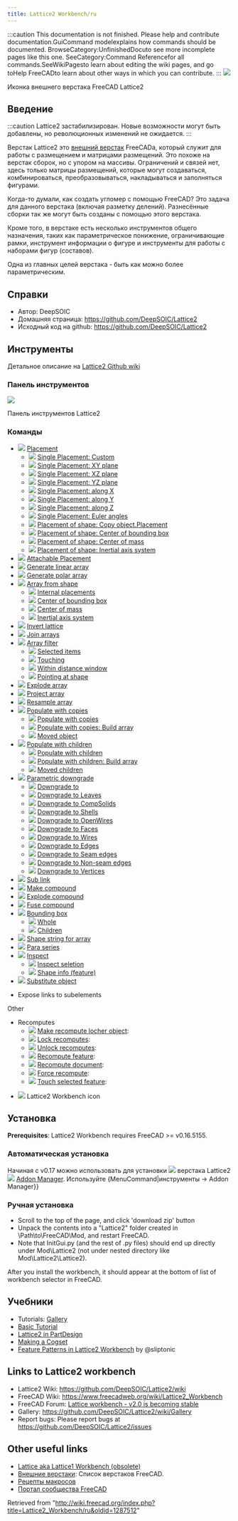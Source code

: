 ```yaml
---
title: Lattice2 Workbench/ru
---
```


:::caution
This documentation is not finished. Please help and contribute documentation.GuiCommand modelexplains how commands should be documented. BrowseCategory:UnfinishedDocuto see more incomplete pages like this one. SeeCategory:Command Referencefor all commands.SeeWikiPagesto learn about editing the wiki pages, and go toHelp FreeCADto learn about other ways in which you can contribute.
:::
![](/images/Lattice2_workbench_icon.svg)

Иконка внешнего верстака FreeCAD Lattice2

## Введение

:::caution
Lattice2 застабилизирован. Новые возможности могут быть добавлены, но революционных изменений не ожидается.
:::

Верстак Lattice2 это [внешний верстак](/External_workbenches/ru "External workbenches/ru") FreeCADа, который служит для работы с размещением и матрицами размещений. Это похоже на верстак сборок, но с упором на массивы. Ограничений и связей нет, здесь только матрицы размещений, которые могут создаваться, комбинироваться, преобразовываться, накладываться и заполняться фигурами.

Когда-то думали, как создать угломер с помощью FreeCAD? Это задача для данного верстака (включая разметку делений). Разнесённые сборки так же могут быть созданы с помощью этого верстака.

Кроме того, в верстаке есть несколько инструментов общего назначения, таких как параметрическое понижение, ограничивающие рамки, инструмент информации о фигуре и инструменты для работы с наборами фигур (составов).

Одна из главных целей верстака - быть как можно более параметрическим.

## Справки

- Автор: DeepSOIC
- Домашняя страница: <https://github.com/DeepSOIC/Lattice2>
- Исходный код на github: <https://github.com/DeepSOIC/Lattice2>

## Инструменты

Детальное описание на [Lattice2 Github wiki](https://github.com/DeepSOIC/Lattice2/wiki)

### Панель инструментов

![](/images/Lattice2-menu-orizz.png)

Панель инструментов Lattice2

### Команды

- ![](/images/Lattice2_Placement.svg) [Placement](/index.php?title=Lattice2_Placement/ru&action=edit&redlink=1 "Lattice2 Placement/ru (page does not exist)")
  - ![](/images/Lattice2_Placement.svg) [Single Placement: Custom](/index.php?title=Lattice2_Placement/ru&action=edit&redlink=1 "Lattice2 Placement/ru (page does not exist)")
  - ![](/images/Lattice2_Placement.svg) [Single Placement: XY plane](/index.php?title=Lattice2_Placement/ru&action=edit&redlink=1 "Lattice2 Placement/ru (page does not exist)")
  - ![](/images/Lattice2_Placement.svg) [Single Placement: XZ plane](/index.php?title=Lattice2_Placement/ru&action=edit&redlink=1 "Lattice2 Placement/ru (page does not exist)")
  - ![](/images/Lattice2_Placement.svg) [Single Placement: YZ plane](/index.php?title=Lattice2_Placement/ru&action=edit&redlink=1 "Lattice2 Placement/ru (page does not exist)")
  - ![](/images/Lattice2_Placement.svg) [Single Placement: along X](/index.php?title=Lattice2_Placement/ru&action=edit&redlink=1 "Lattice2 Placement/ru (page does not exist)")
  - ![](/images/Lattice2_Placement.svg) [Single Placement: along Y](/index.php?title=Lattice2_Placement/ru&action=edit&redlink=1 "Lattice2 Placement/ru (page does not exist)")
  - ![](/images/Lattice2_Placement.svg) [Single Placement: along Z](/index.php?title=Lattice2_Placement/ru&action=edit&redlink=1 "Lattice2 Placement/ru (page does not exist)")
  - ![](/images/Lattice2_Placement.svg) [Single Placement: Euler angles](/index.php?title=Lattice2_Placement/ru&action=edit&redlink=1 "Lattice2 Placement/ru (page does not exist)")
  - ![](/images/Lattice2_PlacementFromShape.svg) [Placement of shape: Copy object.Placement](/index.php?title=Lattice2_PlacementFromShape/ru&action=edit&redlink=1 "Lattice2 PlacementFromShape/ru (page does not exist)")
  - ![](/images/Lattice2_PlacementFromShape.svg) [Placement of shape: Center of bounding box](/index.php?title=Lattice2_PlacementFromShape/ru&action=edit&redlink=1 "Lattice2 PlacementFromShape/ru (page does not exist)")
  - ![](/images/Lattice2_PlacementFromShape.svg) [Placement of shape: Center of mass](/index.php?title=Lattice2_PlacementFromShape/ru&action=edit&redlink=1 "Lattice2 PlacementFromShape/ru (page does not exist)")
  - ![](/images/Lattice2_PlacementFromShape.svg) [Placement of shape: Inertial axis system](/index.php?title=Lattice2_PlacementFromShape/ru&action=edit&redlink=1 "Lattice2 PlacementFromShape/ru (page does not exist)")
- ![](/images/Lattice2_AttachablePlacement.svg) [Attachable Placement](/index.php?title=Lattice2_AttachablePlacement/ru&action=edit&redlink=1 "Lattice2 AttachablePlacement/ru (page does not exist)")
- ![](/images/Lattice2_LinearArray.svg) [Generate linear array](/index.php?title=Lattice2_LinearArray/ru&action=edit&redlink=1 "Lattice2 LinearArray/ru (page does not exist)")
- ![](/images/Lattice2_PolarArray.svg) [Generate polar array](/index.php?title=Lattice2_PolarArray/ru&action=edit&redlink=1 "Lattice2 PolarArray/ru (page does not exist)")
- ![](/images/Lattice2_ArrayFromShape.svg) [Array from shape](/index.php?title=Lattice2_ArrayFromShape/ru&action=edit&redlink=1 "Lattice2 ArrayFromShape/ru (page does not exist)")
  - ![](/images/Lattice2_ArrayFromShape.svg) [Internal placements](/index.php?title=Lattice2_ArrayFromShape/ru&action=edit&redlink=1 "Lattice2 ArrayFromShape/ru (page does not exist)")
  - ![](/images/Lattice2_ArrayFromShape.svg) [Center of bounding box](/index.php?title=Lattice2_ArrayFromShape/ru&action=edit&redlink=1 "Lattice2 ArrayFromShape/ru (page does not exist)")
  - ![](/images/Lattice2_ArrayFromShape.svg) [Center of mass](/index.php?title=Lattice2_ArrayFromShape/ru&action=edit&redlink=1 "Lattice2 ArrayFromShape/ru (page does not exist)")
  - ![](/images/Lattice2_ArrayFromShape.svg) [Inertial axis system](/index.php?title=Lattice2_ArrayFromShape/ru&action=edit&redlink=1 "Lattice2 ArrayFromShape/ru (page does not exist)")
- ![](/images/Lattice2_InvertLattice.svg) [Invert lattice](/index.php?title=Lattice2_InvertLattice/ru&action=edit&redlink=1 "Lattice2 InvertLattice/ru (page does not exist)")
- ![](/images/Lattice2_JoinArrays.svg) [Join arrays](/index.php?title=Lattice2_JoinArrays/ru&action=edit&redlink=1 "Lattice2 JoinArrays/ru (page does not exist)")
- ![](/images/Lattice2_ArrayFilter.svg) [Array filter](/index.php?title=Lattice2_ArrayFilter/ru&action=edit&redlink=1 "Lattice2 ArrayFilter/ru (page does not exist)")
  - ![](/images/Lattice2_ArrayFilter.svg) [Selected items](/index.php?title=Lattice2_ArrayFilter/ru&action=edit&redlink=1 "Lattice2 ArrayFilter/ru (page does not exist)")
  - ![](/images/Lattice2_ArrayFilter.svg) [Touching](/index.php?title=Lattice2_ArrayFilter/ru&action=edit&redlink=1 "Lattice2 ArrayFilter/ru (page does not exist)")
  - ![](/images/Lattice2_ArrayFilter.svg) [Within distance window](/index.php?title=Lattice2_ArrayFilter/ru&action=edit&redlink=1 "Lattice2 ArrayFilter/ru (page does not exist)")
  - ![](/images/Lattice2_ArrayFilter.svg) [Pointing at shape](/index.php?title=Lattice2_ArrayFilter/ru&action=edit&redlink=1 "Lattice2 ArrayFilter/ru (page does not exist)")
- ![](/images/Lattice2_ExplodeArray.svg) [Explode array](/index.php?title=Lattice2_ExplodeArray/ru&action=edit&redlink=1 "Lattice2 ExplodeArray/ru (page does not exist)")
- ![](/images/Lattice2_ProjectArray.svg) [Project array](/index.php?title=Lattice2_ProjectArray/ru&action=edit&redlink=1 "Lattice2 ProjectArray/ru (page does not exist)")
- ![](/images/Lattice2_ResampleArray.svg) [Resample array](/index.php?title=Lattice2_ResampleArray/ru&action=edit&redlink=1 "Lattice2 ResampleArray/ru (page does not exist)")
- ![](/images/Lattice2_PopulateCopiesNormal.svg) [Populate with copies](/index.php?title=Lattice2_PopulateCopiesNormal/ru&action=edit&redlink=1 "Lattice2 PopulateCopiesNormal/ru (page does not exist)")
  - ![](/images/Lattice2_PopulateCopiesNormal.svg) [Populate with copies](/index.php?title=Lattice2_PopulateCopiesNormal/ru&action=edit&redlink=1 "Lattice2 PopulateCopiesNormal/ru (page does not exist)")
  - ![](/images/Lattice2_PopulateCopiesArray.svg) [Populate with copies: Build array](/index.php?title=Lattice2_PopulateCopiesArray/ru&action=edit&redlink=1 "Lattice2 PopulateCopiesArray/ru (page does not exist)")
  - ![](/images/Lattice2_PopulateCopiesMove.svg) [Moved object](/index.php?title=Lattice2_PopulateCopiesMove/ru&action=edit&redlink=1 "Lattice2 PopulateCopiesMove/ru (page does not exist)")
- ![](/images/Lattice2_PopulateChildrenNormal.svg) [Populate with children](/index.php?title=Lattice2_PopulateChildrenNormal/ru&action=edit&redlink=1 "Lattice2 PopulateChildrenNormal/ru (page does not exist)")
  - ![](/images/Lattice2_PopulateChildrenNormal.svg) [Populate with children](/index.php?title=Lattice2_PopulateChildrenNormal/ru&action=edit&redlink=1 "Lattice2 PopulateChildrenNormal/ru (page does not exist)")
  - ![](/images/Lattice2_PopulateChildrenArray.svg) [Populate with children: Build array](/index.php?title=Lattice2_PopulateChildrenArray/ru&action=edit&redlink=1 "Lattice2 PopulateChildrenArray/ru (page does not exist)")
  - ![](/images/Lattice2_PopulateChildrenMove.svg) [Moved children](/index.php?title=Lattice2_PopulateChildrenMove/ru&action=edit&redlink=1 "Lattice2 PopulateChildrenMove/ru (page does not exist)")
- ![](/images/Lattice2_ParametricDowngrade.svg) [Parametric downgrade](/index.php?title=Lattice2_ParametricDowngrade/ru&action=edit&redlink=1 "Lattice2 ParametricDowngrade/ru (page does not exist)")
  - ![](/images/Lattice2_ParametricDowngrade.svg) [Downgrade to](/index.php?title=Lattice2_ParametricDowngrade/ru&action=edit&redlink=1 "Lattice2 ParametricDowngrade/ru (page does not exist)")
  - ![](/images/Lattice2_ParametricDowngrade.svg) [Downgrade to Leaves](/index.php?title=Lattice2_ParametricDowngrade/ru&action=edit&redlink=1 "Lattice2 ParametricDowngrade/ru (page does not exist)")
  - ![](/images/Lattice2_ParametricDowngrade.svg) [Downgrade to CompSolids](/index.php?title=Lattice2_ParametricDowngrade/ru&action=edit&redlink=1 "Lattice2 ParametricDowngrade/ru (page does not exist)")
  - ![](/images/Lattice2_ParametricDowngrade.svg) [Downgrade to Shells](/index.php?title=Lattice2_ParametricDowngrade/ru&action=edit&redlink=1 "Lattice2 ParametricDowngrade/ru (page does not exist)")
  - ![](/images/Lattice2_ParametricDowngrade.svg) [Downgrade to OpenWires](/index.php?title=Lattice2_ParametricDowngrade/ru&action=edit&redlink=1 "Lattice2 ParametricDowngrade/ru (page does not exist)")
  - ![](/images/Lattice2_ParametricDowngrade.svg) [Downgrade to Faces](/index.php?title=Lattice2_ParametricDowngrade/ru&action=edit&redlink=1 "Lattice2 ParametricDowngrade/ru (page does not exist)")
  - ![](/images/Lattice2_ParametricDowngrade.svg) [Downgrade to Wires](/index.php?title=Lattice2_ParametricDowngrade/ru&action=edit&redlink=1 "Lattice2 ParametricDowngrade/ru (page does not exist)")
  - ![](/images/Lattice2_ParametricDowngrade.svg) [Downgrade to Edges](/index.php?title=Lattice2_ParametricDowngrade/ru&action=edit&redlink=1 "Lattice2 ParametricDowngrade/ru (page does not exist)")
  - ![](/images/Lattice2_ParametricDowngrade.svg) [Downgrade to Seam edges](/index.php?title=Lattice2_ParametricDowngrade/ru&action=edit&redlink=1 "Lattice2 ParametricDowngrade/ru (page does not exist)")
  - ![](/images/Lattice2_ParametricDowngrade.svg) [Downgrade to Non-seam edges](/index.php?title=Lattice2_ParametricDowngrade/ru&action=edit&redlink=1 "Lattice2 ParametricDowngrade/ru (page does not exist)")
  - ![](/images/Lattice2_ParametricDowngrade.svg) [Downgrade to Vertices](/index.php?title=Lattice2_ParametricDowngrade/ru&action=edit&redlink=1 "Lattice2 ParametricDowngrade/ru (page does not exist)")
- ![](/images/Lattice2_SubLink.svg) [Sub link](/index.php?title=Lattice2_SubLink/ru&action=edit&redlink=1 "Lattice2 SubLink/ru (page does not exist)")
- ![](/images/Lattice2_MakeCompound.svg) [Make compound](/index.php?title=Lattice2_MakeCompound/ru&action=edit&redlink=1 "Lattice2 MakeCompound/ru (page does not exist)")
- ![](/images/Lattice2_ExplodeCompound.svg) [Explode compound](/index.php?title=Lattice2_ExplodeCompound/ru&action=edit&redlink=1 "Lattice2 ExplodeCompound/ru (page does not exist)")
- ![](/images/Lattice2_FuseCompound.svg) [Fuse compound](/index.php?title=Lattice2_FuseCompound/ru&action=edit&redlink=1 "Lattice2 FuseCompound/ru (page does not exist)")
- ![](/images/Lattice2_BoundingBox.svg) [Bounding box](/index.php?title=Lattice2_BoundingBox/ru&action=edit&redlink=1 "Lattice2 BoundingBox/ru (page does not exist)")
  - ![](/images/Lattice2_BoundingBox.svg) [Whole](/index.php?title=Lattice2_BoundingBox/ru&action=edit&redlink=1 "Lattice2 BoundingBox/ru (page does not exist)")
  - ![](/images/Lattice2_BoundingBoxCompound.svg) [Children](/index.php?title=Lattice2_BoundingBoxCompound/ru&action=edit&redlink=1 "Lattice2 BoundingBoxCompound/ru (page does not exist)")
- ![](/images/Lattice2_ShapeString.svg) [Shape string for array](/index.php?title=Lattice2_ShapeString/ru&action=edit&redlink=1 "Lattice2 ShapeString/ru (page does not exist)")
- ![](/images/Lattice2_ParaSeries.svg) [Para series](/index.php?title=Lattice2_ParaSeries/ru&action=edit&redlink=1 "Lattice2 ParaSeries/ru (page does not exist)")
- ![](/images/Lattice2_Inspect.svg) [Inspect](/index.php?title=Lattice2_Inspect/ru&action=edit&redlink=1 "Lattice2 Inspect/ru (page does not exist)")
  - ![](/images/Lattice2_InspectSelection.svg) [Inspect seletion](/index.php?title=Lattice2_InspectSelection/ru&action=edit&redlink=1 "Lattice2 InspectSelection/ru (page does not exist)")
  - ![](/images/Lattice2_InspectShape.svg) [Shape info (feature)](/index.php?title=Lattice2_InspectShape/ru&action=edit&redlink=1 "Lattice2 InspectShape/ru (page does not exist)")
- ![](/images/Lattice2_SubstituteObject.svg) [Substitute object](/index.php?title=Lattice2_SubstituteObject/ru&action=edit&redlink=1 "Lattice2 SubstituteObject/ru (page does not exist)")

* Expose links to subelements

Other

- Recomputes
  - ![](/images/Lattice2_RecomputeMakeFeature.svg) [Make recompute locher object](/index.php?title=Lattice2_RecomputeMakeFeature/ru&action=edit&redlink=1 "Lattice2 RecomputeMakeFeature/ru (page does not exist)"):
  - ![](/images/Lattice2_RecomputeLock.svg) [Lock recomputes](/index.php?title=Lattice2_RecomputeLock/ru&action=edit&redlink=1 "Lattice2 RecomputeLock/ru (page does not exist)"):
  - ![](/images/Lattice2_RecomputeUnlock.svg) [Unlock recomputes](/index.php?title=Lattice2_RecomputeUnlock/ru&action=edit&redlink=1 "Lattice2 RecomputeUnlock/ru (page does not exist)"):
  - ![](/images/Lattice2_RecomputeFeature.svg) [Recompute feature](/index.php?title=Lattice2_RecomputeFeature/ru&action=edit&redlink=1 "Lattice2 RecomputeFeature/ru (page does not exist)"):
  - ![](/images/Lattice2_RecomputeDocument.svg) [Recompute document](/index.php?title=Lattice2_RecomputeDocument/ru&action=edit&redlink=1 "Lattice2 RecomputeDocument/ru (page does not exist)"):
  - ![](/images/Lattice2_RecomputeForce.svg) [Force recompute](/index.php?title=Lattice2_RecomputeForce/ru&action=edit&redlink=1 "Lattice2 RecomputeForce/ru (page does not exist)"):
  - ![](/images/Lattice2_RecomputeTouch.svg) [Touch selected feature](/index.php?title=Lattice2_RecomputeTouch/ru&action=edit&redlink=1 "Lattice2 RecomputeTouch/ru (page does not exist)"):

* ![](/images/Lattice2_workbench_icon.svg) Lattice2 Workbench icon

## Установка

**Prerequisites**: Lattice2 Workbench requires FreeCAD >= v0.16.5155.

### Автоматическая установка

Начиная с v0.17 можно использовать для установки ![](/images/Lattice2_workbench_icon.svg) верстака Lattice2 ![](/images/Std_AddonMgr.svg) [Addon Manager](/Std_AddonMgr/ru "Std AddonMgr/ru"). Используйте {MenuCommand|инструменты → Addon Manager}}

### Ручная установка

- Scroll to the top of the page, and click 'download zip' button
- Unpack the contents into a "Lattice2" folder created in \Path\to\FreeCAD\Mod, and restart FreeCAD.
- Note that InitGui.py (and the rest of .py files) should end up directly under Mod\Lattice2 (not under nested directory like Mod\Lattice2\Lattice2).

After you install the workbench, it should appear at the bottom of list of workbench selector in FreeCAD.

## Учебники

- Tutorials: [Gallery](https://github.com/DeepSOIC/Lattice2/wiki/Gallery)
- [Basic Tutorial](https://github.com/DeepSOIC/Lattice2/wiki/Basic-Tutorial)
- [Lattice2 in PartDesign](https://github.com/DeepSOIC/Lattice2/wiki/PartDesign-Pattern-Tutorial)
- [Making a Cogset](https://github.com/DeepSOIC/Lattice2/wiki/Cogset-Tutorial)
- [Feature Patterns in Lattice2 Workbench](https://www.youtube.com/watch?v=BXmeEGnhszo) by @sliptonic

## Links to Lattice2 workbench

- Lattice2 Wiki: <https://github.com/DeepSOIC/Lattice2/wiki>
- FreeCAD Wiki: <https://www.freecadweb.org/wiki/Lattice2_Workbench>
- FreeCAD Forum: [Lattice workbench - v2.0 is becoming stable](http://forum.freecadweb.org/viewtopic.php?t=12464)
- Gallery: <https://github.com/DeepSOIC/Lattice2/wiki/Gallery>
- Report bugs: Please report bugs at <https://github.com/DeepSOIC/Lattice2/issues>

## Other useful links

- [Lattice aka Lattice1 Workbench (obsolete)](https://github.com/DeepSOIC/Lattice)
- [Внешние верстаки](/External_Workbenches/ru "External Workbenches/ru"): Список верстаков FreeCAD.
- [Рецепты макросов](/Macros_recipes/ru "Macros recipes/ru")
- [Портал сообщества FreeCAD](/FreeCAD_Community_Portal/ru "FreeCAD Community Portal/ru")

Retrieved from "<http://wiki.freecad.org/index.php?title=Lattice2_Workbench/ru&oldid=1287512>"
